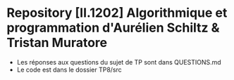 # Repository [II.1202] Algorithmique et programmation d'Aurélien Schiltz & Tristan Muratore

- Les réponses aux questions du sujet de TP sont dans QUESTIONS.md
- Le code est dans le dossier TP8/src


